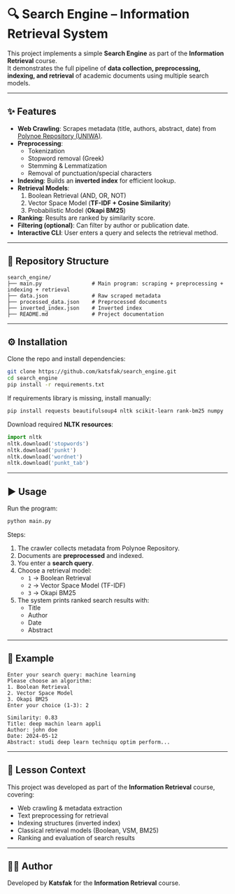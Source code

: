 # 🔍 Search Engine – Information Retrieval System  

This project implements a simple **Search Engine** as part of the **Information Retrieval** course.  
It demonstrates the full pipeline of **data collection, preprocessing, indexing, and retrieval** of academic documents using multiple search models.  

---

## ✨ Features  

- **Web Crawling**: Scrapes metadata (title, authors, abstract, date) from [Polynoe Repository (UNIWA)](https://polynoe.lib.uniwa.gr).  
- **Preprocessing**:  
  - Tokenization  
  - Stopword removal (Greek)  
  - Stemming & Lemmatization  
  - Removal of punctuation/special characters  
- **Indexing**: Builds an **inverted index** for efficient lookup.  
- **Retrieval Models**:  
  1. Boolean Retrieval (AND, OR, NOT)  
  2. Vector Space Model (**TF-IDF + Cosine Similarity**)  
  3. Probabilistic Model (**Okapi BM25**)  
- **Ranking**: Results are ranked by similarity score.  
- **Filtering (optional)**: Can filter by author or publication date.  
- **Interactive CLI**: User enters a query and selects the retrieval method.  

---

## 📂 Repository Structure  

```
search_engine/
├── main.py                # Main program: scraping + preprocessing + indexing + retrieval
├── data.json              # Raw scraped metadata
├── processed_data.json    # Preprocessed documents
├── inverted_index.json    # Inverted index
├── README.md              # Project documentation
```

---

## ⚙️ Installation  

Clone the repo and install dependencies:  

```bash
git clone https://github.com/katsfak/search_engine.git
cd search_engine
pip install -r requirements.txt
```

If requirements library is missing, install manually:  

```bash
pip install requests beautifulsoup4 nltk scikit-learn rank-bm25 numpy
```

Download required **NLTK resources**:  

```python
import nltk
nltk.download('stopwords')
nltk.download('punkt')
nltk.download('wordnet')
nltk.download('punkt_tab')
```

---

## ▶️ Usage  

Run the program:  

```bash
python main.py
```

Steps:  
1. The crawler collects metadata from Polynoe Repository.  
2. Documents are **preprocessed** and indexed.  
3. You enter a **search query**.  
4. Choose a retrieval model:  
   - `1` → Boolean Retrieval  
   - `2` → Vector Space Model (TF-IDF)  
   - `3` → Okapi BM25  
5. The system prints ranked search results with:  
   - Title  
   - Author  
   - Date  
   - Abstract  

---

## 🔎 Example  

```
Enter your search query: machine learning
Please choose an algorithm:
1. Boolean Retrieval
2. Vector Space Model
3. Okapi BM25
Enter your choice (1-3): 2

Similarity: 0.83
Title: deep machin learn appli
Author: john doe
Date: 2024-05-12
Abstract: studi deep learn techniqu optim perform...
```

---

## 📖 Lesson Context  

This project was developed as part of the **Information Retrieval** course, covering:  
- Web crawling & metadata extraction  
- Text preprocessing for retrieval  
- Indexing structures (inverted index)  
- Classical retrieval models (Boolean, VSM, BM25)  
- Ranking and evaluation of search results  

---

## 👨‍💻 Author  

Developed by **Katsfak** for the **Information Retrieval** course.
